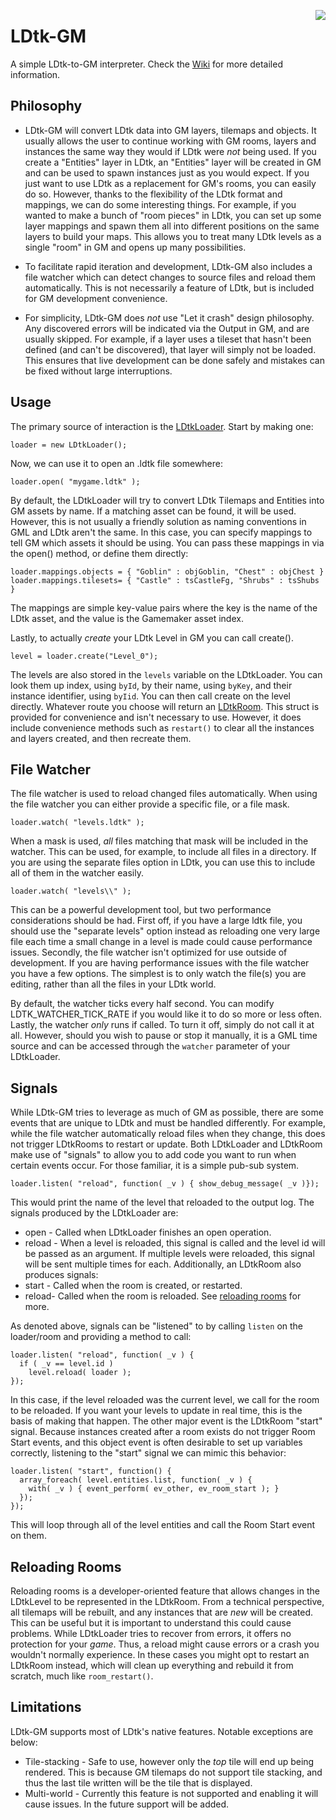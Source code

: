 <img src="https://user-images.githubusercontent.com/6281477/220187112-3c760123-c102-48ad-aec9-ca337f51978a.svg" align="right"></img>
# LDtk-GM
 A simple LDtk-to-GM interpreter. Check the [Wiki](https://github.com/Hyomoto/LDtk-GM/wiki) for more detailed information.

## Philosophy
* LDtk-GM will convert LDtk data into GM layers, tilemaps and objects.  It usually allows the user to continue working with GM rooms, layers and instances the same way they would if LDtk were *not* being used.  If you create a "Entities" layer in LDtk, an "Entities" layer will be created in GM and can be used to spawn instances just as you would expect.  If you just want to use LDtk as a replacement for GM's rooms, you can easily do so.  However, thanks to the flexibility of the LDtk format and mappings, we can do some interesting things.  For example, if you wanted to make a bunch of "room pieces" in LDtk, you can set up some layer mappings and spawn them all into different positions on the same layers to build your maps.  This allows you to treat many LDtk levels as a single "room" in GM and opens up many possibilities.

* To facilitate rapid iteration and development, LDtk-GM also includes a file watcher which can detect changes to source files and reload them automatically.  This is not necessarily a feature of LDtk, but is included for GM development convenience.

* For simplicity, LDtk-GM does *not* use "Let it crash" design philosophy.  Any discovered errors will be indicated via the Output in GM, and are usually skipped.  For example, if a layer uses a tileset that hasn't been defined (and can't be discovered), that layer will simply not be loaded.  This ensures that live development can be done safely and mistakes can be fixed without large interruptions.

## Usage
The primary source of interaction is the [LDtkLoader](https://github.com/Hyomoto/LDtk-GM/wiki/LDtkLoader).  Start by making one:
```GML
loader = new LDtkLoader();
```
Now, we can use it to open an .ldtk file somewhere:
```GML
loader.open( "mygame.ldtk" );
```
By default, the LDtkLoader will try to convert LDtk Tilemaps and Entities into GM assets by name.  If a matching asset can be found, it will be used.  However, this is not usually a friendly solution as naming conventions in GML and LDtk aren't the same.  In this case, you can specify mappings to tell GM which assets it should be using.  You can pass these mappings in via the open() method, or define them directly:
```GML
loader.mappings.objects = { "Goblin" : objGoblin, "Chest" : objChest }
loader.mappings.tilesets= { "Castle" : tsCastleFg, "Shrubs" : tsShubs }
```
The mappings are simple key-value pairs where the key is the name of the LDtk asset, and the value is the Gamemaker asset index.

Lastly, to actually *create* your LDtk Level in GM you can call create().
```GML
level = loader.create("Level_0");
```
The levels are also stored in the `levels` variable on the LDtkLoader.  You can look them up index, using `byId`, by their name, using `byKey`, and their instance identifier, using `byIid`.  You can then call create on the level directly.  Whatever route you choose will return an [LDtkRoom](https://github.com/Hyomoto/LDtk-GM/wiki/LDtkRoom).  This struct is provided for convenience and isn't necessary to use.  However, it does include convenience methods such as `restart()` to clear all the instances and layers created, and then recreate them.

## File Watcher
The file watcher is used to reload changed files automatically.  When using the file watcher you can either provide a specific file, or a file mask.
```GML
loader.watch( "levels.ldtk" );
```
When a mask is used, *all* files matching that mask will be included in the watcher.  This can be used, for example, to include all files in a directory.  If you are using the separate files option in LDtk, you can use this to include all of them in the watcher easily.
```GML
loader.watch( "levels\\" );
```
This can be a powerful development tool, but two performance considerations should be had.  First off, if you have a large ldtk file, you should use the "separate levels" option instead as reloading one very large file each time a small change in a level is made could cause performance issues.  Secondly, the file watcher isn't optimized for use outside of development.  If you are having performance issues with the file watcher you have a few options.  The simplest is to only watch the file(s) you are editing, rather than all the files in your LDtk world.

By default, the watcher ticks every half second.  You can modify LDTK_WATCHER_TICK_RATE if you would like it to do so more or less often.  Lastly, the watcher *only* runs if called.  To turn it off, simply do not call it at all.  However, should you wish to pause or stop it manually, it is a GML time source and can be accessed through the `watcher` parameter of your LDtkLoader.

## Signals
While LDtk-GM tries to leverage as much of GM as possible, there are some events that are unique to LDtk and must be handled differently.  For example, while the file watcher automatically reload files when they change, this does not trigger LDtkRooms to restart or update.  Both LDtkLoader and LDtkRoom make use of "signals" to allow you to add code you want to run when certain events occur.  For those familiar, it is a simple pub-sub system.
```GML
loader.listen( "reload", function( _v ) { show_debug_message( _v )});
```
This would print the name of the level that reloaded to the output log. The signals produced by the LDtkLoader are:
* open - Called when LDtkLoader finishes an open operation.
* reload - When a level is reloaded, this signal is called and the level id will be passed as an argument.  If multiple levels were reloaded, this signal will be sent multiple times for each.
Additionally, an LDtkRoom also produces signals:
* start - Called when the room is created, or restarted.
* reload- Called when the room is reloaded.  See [reloading rooms](#reloading-rooms) for more.

As denoted above, signals can be "listened" to by calling `listen` on the loader/room and providing a method to call:
```GML
loader.listen( "reload", function( _v ) {
  if ( _v == level.id )
    level.reload( loader );
});
```
In this case, if the level reloaded was the current level, we call for the room to be reloaded.  If you want your levels to update in real time, this is the basis of making that happen.  The other major event is the LDtkRoom "start" signal.  Because instances created after a room exists do not trigger Room Start events, and this object event is often desirable to set up variables correctly, listening to the "start" signal we can mimic this behavior:
```GML
loader.listen( "start", function() {
  array_foreach( level.entities.list, function( _v ) {
    with( _v ) { event_perform( ev_other, ev_room_start ); }
  });
});
```
This will loop through all of the level entities and call the Room Start event on them.

## Reloading Rooms
Reloading rooms is a developer-oriented feature that allows changes in the LDtkLevel to be represented in the LDtkRoom.  From a technical perspective, all tilemaps will be rebuilt, and any instances that are *new* will be created.  This can be useful but it is important to understand this could cause problems.  While LDtkLoader tries to recover from errors, it offers no protection for your *game*.  Thus, a reload might cause errors or a crash you wouldn't normally experience.  In these cases you might opt to restart an LDtkRoom instead, which will clean up everything and rebuild it from scratch, much like `room_restart()`.

## Limitations
LDtk-GM supports most of LDtk's native features.  Notable exceptions are below:
* Tile-stacking - Safe to use, however only the *top* tile will end up being rendered.  This is because GM tilemaps do not support tile stacking, and thus the last tile written will be the tile that is displayed.
* Multi-world - Currently this feature is not supported and enabling it will cause issues.  In the future support will be added.
